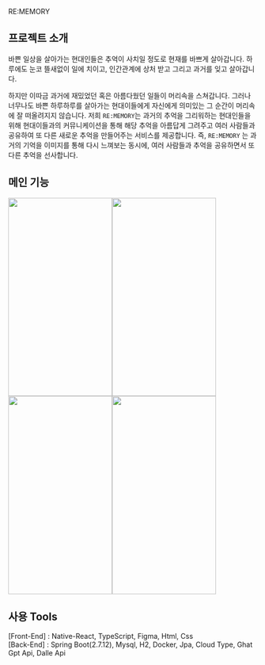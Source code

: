 RE:MEMORY

## 프로젝트 소개

바쁜 일상을 살아가는 현대인들은 추억이 사치일 정도로 현재를 바쁘게 살아갑니다.
하루에도 눈코 뜰새없이  일에 치이고, 인간관계에 상처 받고 그리고 과거를 잊고 살아갑니다.

하지만 이따금 과거에 재밌었던 혹은 아름다웠던 일들이 머리속을 스쳐갑니다. 그러나 너무나도 바쁜 하루하루를 살아가는 현대이들에게 자신에게 의미있는 그 순간이 머리속에 잘 떠올려지지 않습니다.
저희 `RE:MEMORY`는 과거의 추억을 그리워하는 현대인들을 위해 현대이들과의 커뮤니케이션을 통해 해당 추억을 아름답게 그려주고 여러 사람들과 공유하여 또 다른 새로운 추억을 만들어주는 서비스를 제공합니다.
즉, `RE:MEMORY` 는 과거의 기억을 이미지를 통해 다시 느껴보는 동시에, 여러 사람들과 추억을 공유하면서 또 다른 추억을 선사합니다.

## 메인 기능
<img src = "https://velog.velcdn.com/images/choidongkuen/post/a3fadc42-3d73-4b2f-ac13-9a6db079ba84/image.png" width = "210" height = "400"/><img src = "https://github.com/4th-Neordinary-HACKATHON-Team-A/.github/assets/96874318/c64600ff-89ac-4293-bcb0-660473059bd8" width = "210" height = "400"/><img src = "https://velog.velcdn.com/images/choidongkuen/post/0a23d188-329e-4ab4-abff-1c69f16f95ed/image.png" width = "210" height = "400"/><img src = "https://velog.velcdn.com/images/choidongkuen/post/be5eff1b-d376-40a3-8f3e-a4d88256dba8/image.png" width = "210" height = "400"/>

## 사용 Tools

[Front-End] : Native-React, TypeScript, Figma, Html, Css <br>
[Back-End] : Spring Boot(2.7.12), Mysql, H2, Docker, Jpa, Cloud Type, Ghat Gpt Api, Dalle Api





